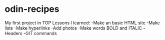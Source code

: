 # odin-recipes
My first project in TOP
Lessons I learned:
-Make an basic HTML site
-Make lists <ordered and unordered>
-Make hyperlinks
-Add photos
-Make words BOLD and ITALIC
-Headers
-GIT commands